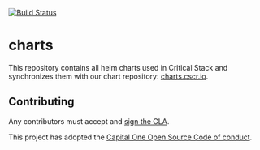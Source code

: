 [![Build Status](https://drone.cstack.co/api/badges/criticalstack/charts/status.svg)](https://drone.cstack.co/criticalstack/charts)

# charts

This repository contains all helm charts used in Critical Stack and synchronizes them with our chart repository: [charts.cscr.io](https://charts.cscr.io/criticalstack/index.yaml).

## Contributing

Any contributors must accept and [sign the CLA](https://cla-assistant.io/criticalstack/charts).

This project has adopted the [Capital One Open Source Code of conduct](https://developer.capitalone.com/resources/code-of-conduct).
